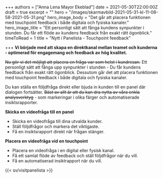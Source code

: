 +++
authors = ["Anna Lena Mayor Ekeblad"]
date = 2021-05-30T22:00:00Z
draft = true
excerpt = ""
hero = "/images/skarmavbild-2021-05-31-kl-11-08-58-2021-05-31.png"
hero_image_body = "Det går att placera funktionen med touchpoint feedback i både digitala och fysiska kanaler."
hero_image_title = "Ett personligt sätt att fånga kundens synpunkter i stunden. Du får ett flöde av kundens feedback från exakt rätt ögonblick."
timeToRead = 1
title = "Nytt i Panelista - Touchpoint feedback"

+++
**Vi började med att skapa en direktkanal mellan teamet och kunderna - optimerad för engagemang och feedback av hög kvalitet.**

~~Nu gör vi det möjligt att placera en fråga var som helst i kundresan.~~ Ett personligt sätt att fånga upp synpunkter i stunden - Du får kundens feedback från exakt rätt ögonblick. Dessutom går det att placera funktionen med touchpoint feedback i både digitala och fysiska kanaler.

Du kan ställa en följdfråga direkt eller bjuda in kunden till en panel där dialogen fortsätter. ~~Bäst av allt är att du kan dra nytta av våra enkla analysverktyg~~ - som markeringar i olika färger och automatiserade insiktsrapporter.


**Skicka en videofråga till en panel**

* Skicka en videofråga till dina utvalda kunder.
* Ställ följdfrågor och markera det viktigaste.
* Få en insiktsrapport direkt när frågan stänger.

**Placera en videofråga vid en touchpoint**

* Placera en videofråga i en digital eller fysisk kanal.
* Få ett samlat flöde av feedback och ställ följdfrågor när du vill.
* Få en automatiserad insiktrapport när du vill.

{{< sv/visitpanelista >}}